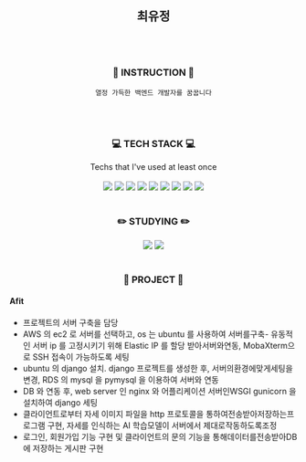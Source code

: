<div align=center>

## 최유정
<br/><br/>

### :mag_right: INSTRUCTION :mag_right:
    열정 가득한 백엔드 개발자를 꿈꿉니다

<br/><br/>
### :computer: TECH STACK :computer:
Techs that I've used at least once<br/><br/>
<img src="https://img.shields.io/badge/Java-007396?style=flat-square&logo=Java&logoColor=white"/> <img src="https://img.shields.io/badge/Python-3766AB?style=flat-square&logo=Python&logoColor=white"/> <img src="https://img.shields.io/badge/Django-092E20?style=flat-square&logo=Django&logoColor=white"/> <img src="https://img.shields.io/badge/MySQL-4479A1?style=flat-square&logo=MySQL&logoColor=white"/> <img src="https://img.shields.io/badge/Ubuntu-E95420?style=flat-square&logo=Ubuntu&logoColor=white"/>
<img src="https://img.shields.io/badge/NGINX-009639?style=flat-square&logo=NGINX&logoColor=white"/> <img src="https://img.shields.io/badge/aws-232F3E?style=flat-square&logo=Amazon AWS&logoColor=white"/> <img src="https://img.shields.io/badge/C++-00599C?style=flat-square&logo=C++&logoColor=white"/> <img src="https://img.shields.io/badge/C-A8B9CC?style=flat-square&logo=C&logoColor=white"/>
<br/><br/>
    
### :pencil2: STUDYING :pencil2:
<img src="https://img.shields.io/badge/Java-007396?style=flat-square&logo=Java&logoColor=white"/> <img src="https://img.shields.io/badge/Spring Boot-6DB33F?style=flat-square&logo=Spring Boot&logoColor=white"/>
<br/><br/>
    
### :floppy_disk: PROJECT :floppy_disk:

</div>

#### Afit
  - 프로젝트의 서버 구축을 담당
  - AWS 의 ec2 로 서버를 선택하고, os 는 ubuntu 를 사용하여 서버를구축- 유동적인 서버 ip 를 고정시키기 위해 Elastic IP 를 할당 받아서버와연동, MobaXterm으로 SSH 접속이 가능하도록 세팅
  - ubuntu 의 django 설치. django 프로젝트를 생성한 후, 서버의환경에맞게세팅을변경, RDS 의 mysql 을 pymysql 을 이용하여 서버와 연동
  - DB 와 연동 후, web server 인 nginx 와 어플리케이션 서버인WSGI gunicorn 을설치하여 django 세팅
  - 클라이언트로부터 자세 이미지 파일을 http 프로토콜을 통하여전송받아저장하는프로그램 구현, 자세를 인식하는 AI 학습모델이 서버에서 제대로작동하도록조정
  - 로그인, 회원가입 기능 구현 및 클라이언트의 문의 기능을 통해데이터를전송받아DB에 저장하는 게시판 구현


